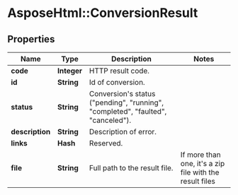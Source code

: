 # AsposeHtml::ConversionResult

## Properties
| Name            | Type        | Description                                                                     | Notes                                                   |
|-----------------|-------------|---------------------------------------------------------------------------------|---------------------------------------------------------|
| **code**        | **Integer** | HTTP result code.                                                               |                                                         |
| **id**          | **String**  | Id of conversion.                                                               |                                                         |
| **status**      | **String**  | Conversion's status ("pending", "running", "completed", "faulted", "canceled"). |                                                         |
| **description** | **String**  | Description of error.                                                           |                                                         |
| **links**       | **Hash**    | Reserved.                                                                       |                                                         |
| **file**        | **String**  | Full path to the result file.                                                   | If more than one, it's a zip file with the result files |
